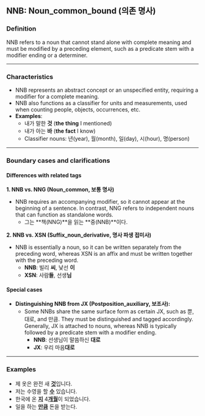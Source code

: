 ## NNB: Noun_common_bound (의존 명사)

### Definition
NNB refers to a noun that cannot stand alone with complete meaning and must be modified by a preceding element, such as a predicate stem with a modifier ending or a determiner.

---

### Characteristics
- NNB represents an abstract concept or an unspecified entity, requiring a modifier for a complete meaning.
- NNB also functions as a classifier for units and measurements, used when counting people, objects, occurrences, etc.  
- **Examples**:
  - 내가 말한 **것** (**the thing** I mentioned)  
  - 내가 아는 **바** (**the fact** I know)  
  - Classifier nouns: 년(year), 월(month), 일(day), 시(hour), 명(person)

---

### Boundary cases and clarifications  

#### Differences with related tags  
**1. NNB vs. NNG (Noun_common, 보통 명사)**  
  - NNB requires an accompanying modifier, so it cannot appear at the beginning of a sentence. In contrast, NNG refers to independent nouns that can function as standalone words.  
    - 그는 **책(NNG)**을 읽는 **중(NNB)**이다.

**2. NNB vs. XSN (Suffix_noun_derivative, 명사 파생 접미사)**  
  - NNB is essentially a noun, so it can be written separately from the preceding word, whereas XSN is an affix and must be written together with the preceding word.  
      - **NNB**: 빌리 **씨**, 낯선 **이**  
      - **XSN**: 사람**들**, 선생**님**  

#### Special cases  
- **Distinguishing NNB from JX (Postposition_auxiliary, 보조사):**  
  - Some NNBs share the same surface form as certain JX, such as 뿐, 대로, and 만큼. They must be distinguished and tagged accordingly. Generally, JX is attached to nouns, whereas NNB is typically followed by a predicate stem with a modifier ending.
      - **NNB**: 선생님이 말씀하신 **대로**  
      - **JX**: 우리 마음**대로**  

---

### Examples  
- 제 옷은 완전 새 <ins>**것**</ins>입니다.  
- 저는 수영을 할 <ins>**수**</ins> 있습니다.  
- 한국에 온 <ins>**지**</ins> 4<ins>**개월**</ins>이 되었습니다.  
- 일을 하는 <ins>**만큼**</ins> 돈을 받는다.  
